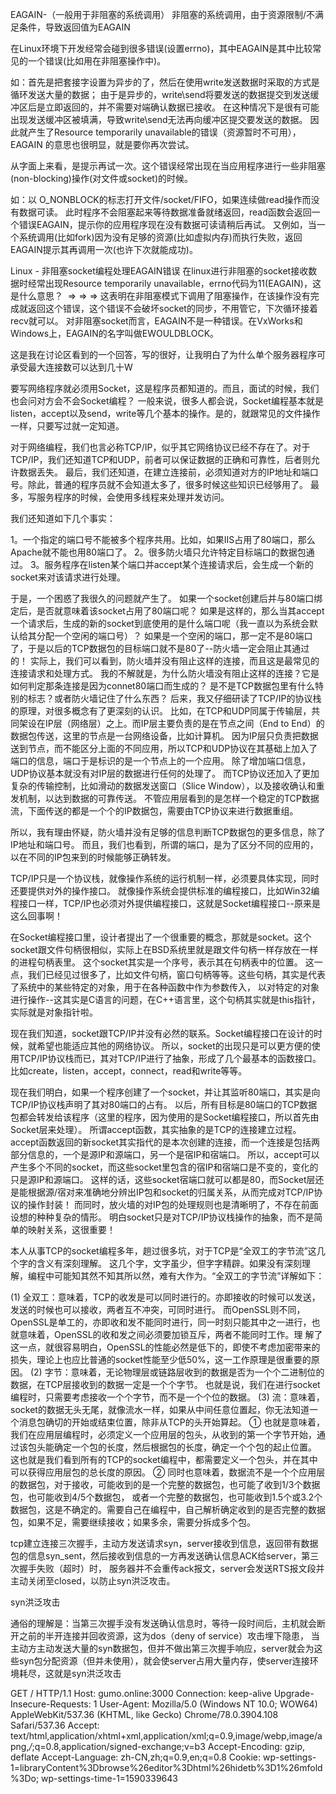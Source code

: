 EAGAIN-（一般用于非阻塞的系统调用）
非阻塞的系统调用，由于资源限制/不满足条件，导致返回值为EAGAIN

在Linux环境下开发经常会碰到很多错误(设置errno)，其中EAGAIN是其中比较常见的一个错误(比如用在非阻塞操作中)。

如：首先是把套接字设置为异步的了，然后在使用write发送数据时采取的方式是循环发送大量的数据；
由于是异步的，write\send将要发送的数据提交到发送缓冲区后是立即返回的，并不需要对端确认数据已接收。
在这种情况下是很有可能出现发送缓冲区被填满，导致write\send无法再向缓冲区提交要发送的数据。
因此就产生了Resource temporarily unavailable的错误（资源暂时不可用），EAGAIN 的意思也很明显，就是要你再次尝试。

从字面上来看，是提示再试一次。这个错误经常出现在当应用程序进行一些非阻塞(non-blocking)操作(对文件或socket)的时候。

如：以 O_NONBLOCK的标志打开文件/socket/FIFO，如果连续做read操作而没有数据可读。
此时程序不会阻塞起来等待数据准备就绪返回，read函数会返回一个错误EAGAIN，提示你的应用程序现在没有数据可读请稍后再试。
又例如，当一个系统调用(比如fork)因为没有足够的资源(比如虚拟内存)而执行失败，返回EAGAIN提示其再调用一次(也许下次就能成功)。

Linux - 非阻塞socket编程处理EAGAIN错误
在linux进行非阻塞的socket接收数据时经常出现Resource temporarily unavailable，errno代码为11(EAGAIN)，这是什么意思？
 ⇒ ⇒ ⇒ 这表明在非阻塞模式下调用了阻塞操作，在该操作没有完成就返回这个错误，这个错误不会破坏socket的同步，不用管它，下次循环接着recv就可以。
对非阻塞socket而言，EAGAIN不是一种错误。在VxWorks和Windows上，EAGAIN的名字叫做EWOULDBLOCK。

这是我在讨论区看到的一个回答，写的很好，让我明白了为什么单个服务器程序可承受最大连接数可以达到几十W

要写网络程序就必须用Socket，这是程序员都知道的。而且，面试的时候，我们也会问对方会不会Socket编程？
一般来说，很多人都会说，Socket编程基本就是listen，accept以及send，write等几个基本的操作。是的，就跟常见的文件操作一样，只要写过就一定知道。

对于网络编程，我们也言必称TCP/IP，似乎其它网络协议已经不存在了。对于TCP/IP，我们还知道TCP和UDP，前者可以保证数据的正确和可靠性，后者则允许数据丢失。
最后，我们还知道，在建立连接前，必须知道对方的IP地址和端口号。除此，普通的程序员就不会知道太多了，很多时候这些知识已经够用了。
最多，写服务程序的时候，会使用多线程来处理并发访问。

我们还知道如下几个事实：

1。一个指定的端口号不能被多个程序共用。比如，如果IIS占用了80端口，那么Apache就不能也用80端口了。
2。很多防火墙只允许特定目标端口的数据包通过。
3。服务程序在listen某个端口并accept某个连接请求后，会生成一个新的socket来对该请求进行处理。


于是，一个困惑了我很久的问题就产生了。
如果一个socket创建后并与80端口绑定后，是否就意味着该socket占用了80端口呢？
如果是这样的，那么当其accept一个请求后，生成的新的socket到底使用的是什么端口呢（我一直以为系统会默认给其分配一个空闲的端口号）？
如果是一个空闲的端口，那一定不是80端口了，于是以后的TCP数据包的目标端口就不是80了--防火墙一定会阻止其通过的！
实际上，我们可以看到，防火墙并没有阻止这样的连接，而且这是最常见的连接请求和处理方式。
我的不解就是，为什么防火墙没有阻止这样的连接？它是如何判定那条连接是因为connet80端口而生成的？
是不是TCP数据包里有什么特别的标志？或者防火墙记住了什么东西？
后来，我又仔细研读了TCP/IP的协议栈的原理，对很多概念有了更深刻的认识。
比如，在TCP和UDP同属于传输层，共同架设在IP层（网络层）之上。而IP层主要负责的是在节点之间（End to End）的数据包传送，这里的节点是一台网络设备，比如计算机。
因为IP层只负责把数据送到节点，而不能区分上面的不同应用，所以TCP和UDP协议在其基础上加入了端口的信息，端口于是标识的是一个节点上的一个应用。
除了增加端口信息，UDP协议基本就没有对IP层的数据进行任何的处理了。
而TCP协议还加入了更加复杂的传输控制，比如滑动的数据发送窗口（Slice Window），以及接收确认和重发机制，以达到数据的可靠传送。
不管应用层看到的是怎样一个稳定的TCP数据流，下面传送的都是一个个的IP数据包，需要由TCP协议来进行数据重组。

所以，我有理由怀疑，防火墙并没有足够的信息判断TCP数据包的更多信息，除了IP地址和端口号。
而且，我们也看到，所谓的端口，是为了区分不同的应用的，以在不同的IP包来到的时候能够正确转发。

TCP/IP只是一个协议栈，就像操作系统的运行机制一样，必须要具体实现，同时还要提供对外的操作接口。
就像操作系统会提供标准的编程接口，比如Win32编程接口一样，TCP/IP也必须对外提供编程接口，这就是Socket编程接口--原来是这么回事啊！


在Socket编程接口里，设计者提出了一个很重要的概念，那就是socket。这个socket跟文件句柄很相似，实际上在BSD系统里就是跟文件句柄一样存放在一样的进程句柄表里。
这个socket其实是一个序号，表示其在句柄表中的位置。
这一点，我们已经见过很多了，比如文件句柄，窗口句柄等等。这些句柄，其实是代表了系统中的某些特定的对象，用于在各种函数中作为参数传入，
以对特定的对象进行操作--这其实是C语言的问题，在C++语言里，这个句柄其实就是this指针，实际就是对象指针啦。

现在我们知道，socket跟TCP/IP并没有必然的联系。Socket编程接口在设计的时候，就希望也能适应其他的网络协议。
所以，socket的出现只是可以更方便的使用TCP/IP协议栈而已，其对TCP/IP进行了抽象，形成了几个最基本的函数接口。比如create，listen，accept，connect，read和write等等。

现在我们明白，如果一个程序创建了一个socket，并让其监听80端口，其实是向TCP/IP协议栈声明了其对80端口的占有。
以后，所有目标是80端口的TCP数据包都会转发给该程序（这里的程序，因为使用的是Socket编程接口，所以首先由Socket层来处理）。
所谓accept函数，其实抽象的是TCP的连接建立过程。accept函数返回的新socket其实指代的是本次创建的连接，而一个连接是包括两部分信息的，一个是源IP和源端口，另一个是宿IP和宿端口。
所以，accept可以产生多个不同的socket，而这些socket里包含的宿IP和宿端口是不变的，变化的只是源IP和源端口。
这样的话，这些socket宿端口就可以都是80，而Socket层还是能根据源/宿对来准确地分辨出IP包和socket的归属关系，从而完成对TCP/IP协议的操作封装！
而同时，放火墙的对IP包的处理规则也是清晰明了，不存在前面设想的种种复杂的情形。
明白socket只是对TCP/IP协议栈操作的抽象，而不是简单的映射关系，这很重要！

 本人从事TCP的socket编程多年，趟过很多坑，对于TCP是“全双工的字节流”这几个字的含义有深刻理解。
 这几个字，文字虽少，但字字精辟。如果没有深刻理解，编程中可能知其然不知其所以然，难有大作为。“全双工的字节流”详解如下：

(1) 全双工：意味着，TCP的收发是可以同时进行的。亦即接收的时候可以发送，发送的时候也可以接收，两者互不冲突，可同时进行。
而OpenSSL则不同，OpenSSL是单工的，亦即收和发不能同时进行，同一时刻只能其中之一进行，也就意味着，OpenSSL的收和发之间必须要加锁互斥，两者不能同时工作。理
解了这一点，就很容易明白，OpenSSL的性能必然是低下的，即使不考虑加密带来的损失，理论上也应比普通的socket性能至少低50%，这一工作原理是很重要的原因。
(2) 字节：意味着，无论物理层或链路层收到的数据是否为一个个二进制位的数据，在TCP层接收到的数据一定是一个个字节。
也就是说，我们在进行socket编程时，只需要考虑接收一个个字节，而不是一个个位的数据。
(3) 流：意味着，socket的数据无头无尾，就像流水一样，如果从中间任意位置起，你无法知道一个消息包确切的开始或结束位置，除非从TCP的头开始算起。
① 也就是意味着，我们在应用层编程时，必须定义一个应用层的包头，从收到的第一个字节开始，通过该包头能确定一个包的长度，然后根据包的长度，确定一个个包的起止位置。
这也就是我们看到所有的TCP的socket编程中，都需要定义一个包头，并在其中可以获得应用层包的总长度的原因。
② 同时也意味着，数据流不是一个个应用层的数据包，对于接收，可能收到的是一个完整的数据包，也可能了收到1/3个数据包，也可能收到4/5个数据包，
或者一个完整的数据包，也可能收到1.5个或3.2个数据包，这是不确定的。需要自己在编程中，自己解析确定收到的是否完整的数据包，如果不足，需要继续接收；如果多余，需要分拆成多个包。

tcp建立连接三次握手，主动方发送请求syn，server接收到信息，返回带有数据包的信息syn_sent，然后接收到信息的一方再发送确认信息ACK给server，第三次握手失败（超时）时，
服务器并不会重传ack报文，server会发送RTS报文段并主动关闭至closed，以防止syn洪泛攻击。

syn洪泛攻击

通俗的理解是：当第三次握手没有发送确认信息时，等待一段时间后，主机就会断开之前的半开连接并回收资源，这为dos（deny of service）攻击埋下隐患，
当主动方主动发送大量的syn数据包，但并不做出第三次握手响应，server就会为这些syn包分配资源（但并未使用），就会使server占用大量内存，使server连接环境耗尽，这就是syn洪泛攻击

GET / HTTP/1.1
Host: gumo.online:3000
Connection: keep-alive
Upgrade-Insecure-Requests: 1
User-Agent: Mozilla/5.0 (Windows NT 10.0; WOW64) AppleWebKit/537.36 (KHTML, like Gecko) Chrome/78.0.3904.108 Safari/537.36
Accept: text/html,application/xhtml+xml,application/xml;q=0.9,image/webp,image/apng,*/*;q=0.8,application/signed-exchange;v=b3
Accept-Encoding: gzip, deflate
Accept-Language: zh-CN,zh;q=0.9,en;q=0.8
Cookie: wp-settings-1=libraryContent%3Dbrowse%26editor%3Dhtml%26hidetb%3D1%26mfold%3Do; wp-settings-time-1=1590339643


